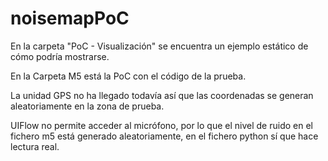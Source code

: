 # noisemapPoC
En la carpeta "PoC - Visualización" se encuentra un ejemplo estático de cómo podría mostrarse.

En la Carpeta M5 está la PoC con el código de la prueba. 

La unidad GPS no ha llegado todavía así que las coordenadas se generan aleatoriamente en la zona de prueba.

UIFlow no permite acceder al micrófono, por lo que el nivel de ruido en el fichero m5 está generado aleatoriamente, en el fichero python sí que hace lectura real.

